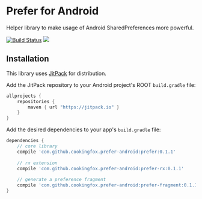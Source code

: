 # Prefer for Android

Helper library to make usage of Android SharedPreferences more powerful.

[![Build Status](https://travis-ci.org/cookingfox/prefer-android.svg?branch=master)](https://travis-ci.org/cookingfox/prefer-android)
[![](https://jitpack.io/v/cookingfox/prefer-android.svg)](https://jitpack.io/#cookingfox/prefer-android)

## Installation

This library uses [JitPack](https://jitpack.io/#cookingfox/prefer-android) for distribution.

Add the JitPack repository to your Android project's ROOT `build.gradle` file:

```groovy
allprojects {
    repositories {
        maven { url "https://jitpack.io" }
    }
}
```

Add the desired dependencies to your app's `build.gradle` file:

```groovy
dependencies {
    // core library
    compile 'com.github.cookingfox.prefer-android:prefer:0.1.1'
    
    // rx extension
    compile 'com.github.cookingfox.prefer-android:prefer-rx:0.1.1'
    
    // generate a preference fragment
    compile 'com.github.cookingfox.prefer-android:prefer-fragment:0.1.1'
}
```
